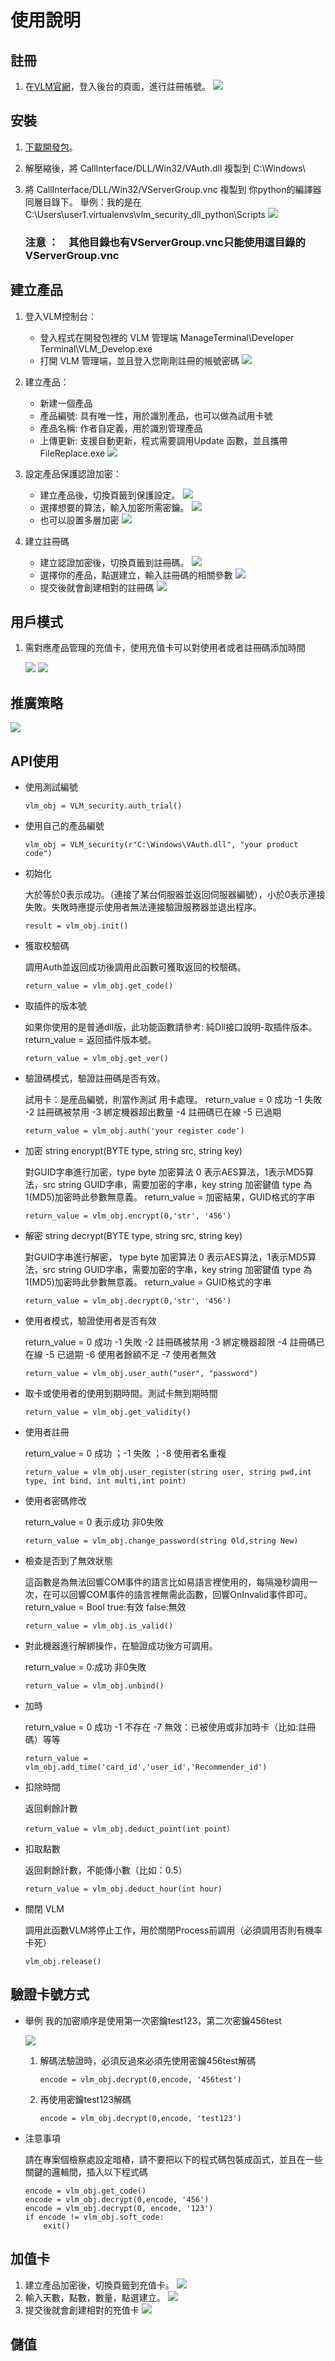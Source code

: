 # 使用說明

## 註冊
1. 在[VLM官網](https://www.vlm-security.com/)，登入後台的頁面，進行註冊帳號。
    ![](https://i.imgur.com/9N7D7j7.png)


## 安裝
1. [下載開發包](https://sdk.vlm-security.com/)。


3. 解壓縮後，將 CallInterface/DLL/Win32/VAuth.dll 複製到 C:\Windows\

1. 將 CallInterface/DLL/Win32/VServerGroup.vnc 複製到 你python的編譯器同層目錄下。
    舉例：我的是在C:\Users\user1\.virtualenvs\vlm_security_dll_python\Scripts
    ![](https://i.imgur.com/7vVrwoi.png)
    
    ### 注意 ：　其他目錄也有VServerGroup.vnc只能使用這目錄的VServerGroup.vnc
## 建立產品
1. 登入VLM控制台：
    * 登入程式在開發包裡的 VLM 管理端 ManageTerminal\Developer Terminal\VLM_Develop.exe
    * 打開 VLM 管理端，並且登入您剛剛註冊的帳號密碼
    ![](https://i.imgur.com/lsfNatC.png)
1. 建立產品：
    * 新建一個產品
    * 產品編號: 具有唯一性，用於識別產品，也可以做為試用卡號
    * 產品名稱: 作者自定義，用於識別管理產品
    * 上傳更新: 支援自動更新，程式需要調用Update 函數，並且攜帶FileReplace.exe
    ![](https://i.imgur.com/TeiafEd.png)


1. 設定產品保護認證加密： 
    * 建立產品後，切換頁籤到保護設定。
    ![](https://i.imgur.com/VGOWLny.png)
    * 選擇想要的算法，輸入加密所需密鑰。
    ![](https://i.imgur.com/pru6SkQ.png)
    * 也可以設置多層加密
    ![](https://i.imgur.com/Y3Y6U5E.png)
    
1. 建立註冊碼
    * 建立認證加密後，切換頁籤到註冊碼。
    ![](https://i.imgur.com/WrlWg5h.png)
    * 選擇你的產品，點選建立，輸入註冊碼的相關參數
    ![](https://i.imgur.com/Lf5HmkA.png)
    * 提交後就會創建相對的註冊碼
    ![](https://i.imgur.com/DaV6TZF.png)
    
## 用戶模式
1. 需對應產品管理的充值卡，使用充值卡可以對使用者或者註冊碼添加時間

    ![](https://i.imgur.com/XSmBE8P.png)
    ![](https://i.imgur.com/D9mJJ41.png)

## 推廣策略

   ![](https://i.imgur.com/cpIuaA7.png)

## API使用

* 使用測試編號
    ```
    vlm_obj = VLM_security.auth_trial()
    ```
* 使用自己的產品編號
    ```
    vlm_obj = VLM_security(r"C:\Windows\VAuth.dll", "your product code")
    ```

* 初始化

    大於等於0表示成功。（連接了某台伺服器並返回伺服器編號），小於0表示連接失敗。失敗時應提示使用者無法連接驗證服務器並退出程序。
    ```    
    result = vlm_obj.init()
    ```
* 獲取校驗碼

    調用Auth並返回成功後調用此函數可獲取返回的校驗碼。
    ```
    return_value = vlm_obj.get_code()
    ```
* 取插件的版本號

    如果你使用的是普通dll版，此功能函數請參考: 純Dll接口說明-取插件版本。
    return_value = 返回插件版本號。
    ```
    return_value = vlm_obj.get_ver()
    ```
* 驗證碼模式，驗證註冊碼是否有效。

    試用卡：是産品編號，則當作測試 用卡處理。
    return_value = 0 成功 -1 失敗 -2 註冊碼被禁用 -3 綁定機器超出數量 -4 註冊碼已在線 -5 已過期
    ```
    return_value = vlm_obj.auth('your register code')
    ```

* 加密 string encrypt(BYTE type, string src, string key)

    對GUID字串進行加密，type byte 加密算法 0 表示AES算法，1表示MD5算法，src string GUID字串，需要加密的字串，key string 加密鍵值 type 為1(MD5)加密時此參數無意義。
    return_value = 加密結果，GUID格式的字串
    ```
    return_value = vlm_obj.encrypt(0,'str', '456')
    ```
    
* 解密 string decrypt(BYTE type, string src, string key)

    對GUID字串進行解密， type byte 加密算法 0 表示AES算法，1表示MD5算法，src string GUID字串，需要加密的字串，key string 加密鍵值 type 為1(MD5)加密時此參數無意義。
    return_value = GUID格式的字串
    ```
    return_value = vlm_obj.decrypt(0,'str', '456')
    ```
    
* 使用者模式，驗證使用者是否有效

    return_value = 0 成功 -1 失敗 -2 註冊碼被禁用 -3 綁定機器超限 -4 註冊碼已在線 -5 已過期 -6 使用者餘額不足 -7 使用者無效
    ```
    return_value = vlm_obj.user_auth("user", "password")
    ```
* 取卡或使用者的使用到期時間。測試卡無到期時間
    ```
    return_value = vlm_obj.get_validity()
    ```
* 使用者註冊

    return_value = 0 成功 ；-1 失敗 ；-8 使用者名重複
    ```
    return_value = vlm_obj.user_register(string user, string pwd,int type, int bind, int multi,int point)
    ```
* 使用者密碼修改

    return_value = 0 表示成功 非0失敗
    ```
    return_value = vlm_obj.change_password(string Old,string New)
    ```
* 檢查是否到了無效狀態

    這函數是為無法回響COM事件的語言比如易語言裡使用的，每隔幾秒調用一次，在可以回響COM事件的語言裡無需此函數，回響OnInvalid事件即可。
    return_value = Bool true:有效 false:無效
    ```
    return_value = vlm_obj.is_valid()
    ```
* 對此機器進行解綁操作，在驗證成功後方可調用。

    return_value = 0:成功 非0失敗
    ```
    return_value = vlm_obj.unbind()
    ```
    
*  加時
    
     return_value = 0 成功 -1 不存在 -7 無效：已被使用或非加時卡（比如:註冊碼）等等
     ```
     return_value = vlm_obj.add_time('card_id','user_id','Recommender_id')
     ```
    
* 扣除時間

    返回剩餘計數
    ```
    return_value = vlm_obj.deduct_point(int point）
    ```
* 扣取點數

    返回剩餘計數，不能傳小數（比如：0.5）
    ```
    return_value = vlm_obj.deduct_hour(int hour)
    ```
* 關閉 VLM

    調用此函數VLM將停止工作，用於關閉Process前調用（必須調用否則有機率卡死）
    ```
    vlm_obj.release()
    ```
    
## 驗證卡號方式
*  舉例
    我的加密順序是使用第一次密鑰test123，第二次密鑰456test

    ![](https://i.imgur.com/nLZ9DZy.png)
    
    1. 解碼法驗證時，必須反過來必須先使用密鑰456test解碼

        ```
        encode = vlm_obj.decrypt(0,encode, '456test')
        ```
        
    2. 再使用密鑰test123解碼

        ```
        encode = vlm_obj.decrypt(0,encode, 'test123')
        ```

*  注意事項

    請在專案個檢察處設定暗樁，請不要把以下的程式碼包裝成函式，並且在一些關鍵的邏輯間，插入以下程式碼

    ```
    encode = vlm_obj.get_code()
    encode = vlm_obj.decrypt(0,encode, '456')
    encode = vlm_obj.decrypt(0, encode, '123')
    if encode != vlm_obj.soft_code:
        exit()
    ```

## 加值卡
1. 建立產品加密後，切換頁籤到充值卡。
![](https://i.imgur.com/7ctHcCW.png)
1. 輸入天數，點數，數量，點選建立。
![](https://i.imgur.com/wDwgRMD.png)
1. 提交後就會創建相對的充值卡
![](https://i.imgur.com/EdY7OPZ.png)

## 儲值
